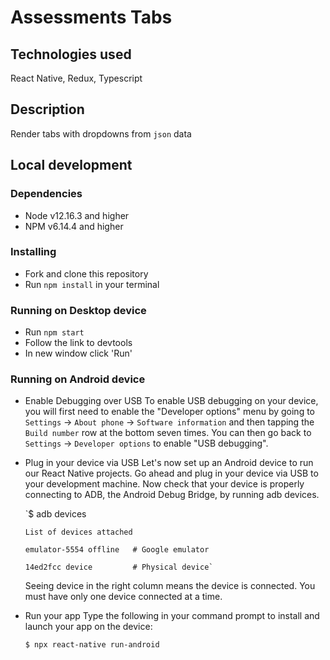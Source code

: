 # Assessments Tabs

## Technologies used
  React Native, Redux, Typescript
  
## Description
  Render tabs with dropdowns from `json` data

## Local development

### Dependencies
* Node v12.16.3 and higher
* NPM v6.14.4 and higher

### Installing
* Fork and clone this repository
* Run `npm install` in your terminal

### Running on Desktop device
* Run `npm start`
* Follow the link to devtools
* In new window click 'Run'

### Running on Android device
* Enable Debugging over USB
    To enable USB debugging on your device, you will first need to enable the "Developer options" menu by going to `Settings` → `About phone` → `Software information` and       then tapping the `Build number` row at the bottom seven times. You can then go back to `Settings` → `Developer options` to enable "USB debugging".
    
* Plug in your device via USB
    Let's now set up an Android device to run our React Native projects. Go ahead and plug in your device via USB to your development machine.
    Now check that your device is properly connecting to ADB, the Android Debug Bridge, by running adb devices.
    
    `$ adb devices
    
      List of devices attached
      
      emulator-5554 offline   # Google emulator
      
      14ed2fcc device         # Physical device`
      
     Seeing device in the right column means the device is connected. You must have only one device connected at a time.
     
* Run your app
    Type the following in your command prompt to install and launch your app on the device:
    
    `$ npx react-native run-android`
      
      
